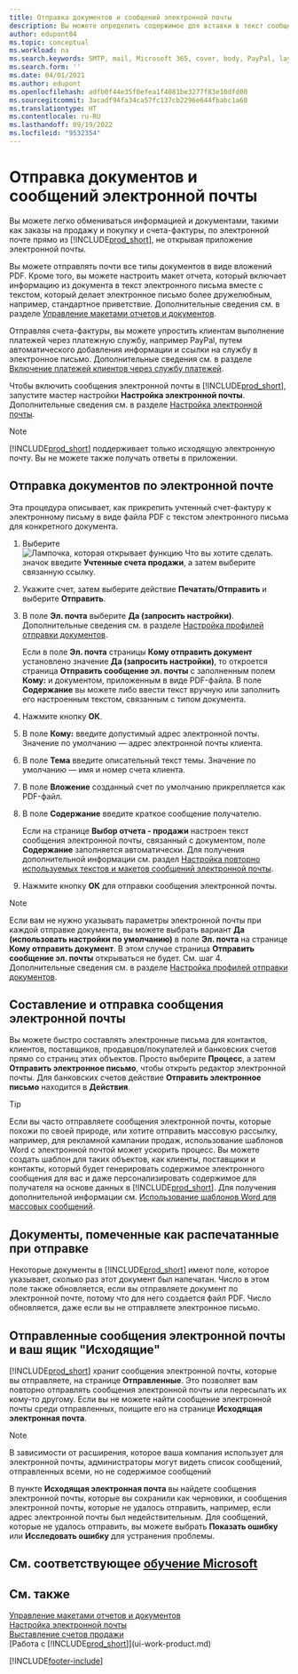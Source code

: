 ```yaml
---
title: Отправка документов и сообщений электронной почты
description: Вы можете определить содержимое для вставки в текст сообщения электронной, например ссылку на PayPal. Вы также можете вкладывать документы в сообщения электронной почты.
author: edupont04
ms.topic: conceptual
ms.workload: na
ms.search.keywords: SMTP, mail, Microsoft 365, cover, body, PayPal, layout
ms.search.form: ''
ms.date: 04/01/2021
ms.author: edupont
ms.openlocfilehash: adfb0f44e35f0efea1f4081be3277f83e10dfd00
ms.sourcegitcommit: 3acadf94fa34ca57fc137cb2296e644fbabc1a60
ms.translationtype: HT
ms.contentlocale: ru-RU
ms.lasthandoff: 09/19/2022
ms.locfileid: "9532354"
---
```

# <a name="send-documents-and-emails"></a>Отправка документов и сообщений электронной почты

Вы можете легко обмениваться информацией и документами, такими как заказы на продажу и покупку и счета-фактуры, по электронной почте прямо из [!INCLUDE[prod_short](includes/prod_short.md)], не открывая приложение электронной почты.  

Вы можете отправлять почти все типы документов в виде вложений PDF. Кроме того, вы можете настроить макет отчета, который включает информацию из документа в текст электронного письма вместе с текстом, который делает электронное письмо более дружелюбным, например, стандартное приветствие. Дополнительные сведения см. в разделе [Управление макетами отчетов и документов](ui-manage-report-layouts.md). <!--this topic does not mention how to set up a layout for email. Need to investigate.-->

Отправляя счета-фактуры, вы можете упростить клиентам выполнение платежей через платежную службу, например PayPal, путем автоматического добавления информации и ссылки на службу в электронное письмо. Дополнительные сведения см. в разделе [Включение платежей клиентов через службу платежей](sales-how-enable-payment-service-extensions.md).

Чтобы включить сообщения электронной почты в [!INCLUDE[prod_short](includes/prod_short.md)], запустите мастер настройки **Настройка электронной почты**. Дополнительные сведения см. в разделе [Настройка электронной почты](admin-how-setup-email.md).

> [!NOTE]
> [!INCLUDE[prod_short](includes/prod_short.md)] поддерживает только исходящую электронную почту. Вы не можете также получать ответы в приложении.

## <a name="to-send-documents-by-email"></a>Отправка документов по электронной почте

Эта процедура описывает, как прикрепить учтенный счет-фактуру к электронному письму в виде файла PDF с текстом электронного письма для конкретного документа. <!--update this-->

1. Выберите ![Лампочка, которая открывает функцию Что вы хотите сделать.](media/ui-search/search_small.png "Что вы хотите сделать") значок введите **Учтенные счета продажи**, а затем выберите связанную ссылку.
2. Укажите счет, затем выберите действие **Печатать/Отправить** и выберите **Отправить**.
3. В поле **Эл. почта** выберите **Да (запросить настройки)**. Дополнительные сведения см. в разделе [Настройка профилей отправки документов](sales-how-setup-document-send-profiles.md).
    
    Если в поле **Эл. почта** страницы **Кому отправить документ** установлено значение **Да (запросить настройки)**, то откроется страница **Отправить сообщение эл. почты** с заполненным полем **Кому:** и документом, приложенным в виде PDF-файла. В поле **Содержание** вы можете либо ввести текст вручную или заполнить его настроенным текстом, связанным с типом документа.

4. Нажмите кнопку **ОК**.
5. В поле **Кому:** введите допустимый адрес электронной почты. Значение по умолчанию — адрес электронной почты клиента.
6. В поле **Тема** введите описательный текст темы. Значение по умолчанию — имя и номер счета клиента.
7. В поле **Вложение** созданный счет по умолчанию прикрепляется как PDF-файл.
8. В поле **Содержание** введите краткое сообщение получателю.

    Если на странице **Выбор отчета - продажи** настроен текст сообщения электронной почты, связанный с документом, поле **Содержание** заполняется автоматически. Для получения дополнительной информации см. раздел [Настройка повторно используемых текстов и макетов сообщений электронной почты](admin-how-setup-email.md#set-up-reusable-email-texts-and-layouts).
9. Нажмите кнопку **ОК** для отправки сообщения электронной почты.

> [!NOTE]  
> Если вам не нужно указывать параметры электронной почты при каждой отправке документа, вы можете выбрать вариант **Да (использовать настройки по умолчанию)** в поле **Эл. почта** на странице **Кому отправить документ**. В этом случае страница **Отправить сообщение эл. почты** открываться не будет. См. шаг 4. Дополнительные сведения см. в разделе [Настройка профилей отправки документов](sales-how-setup-document-send-profiles.md).  

## <a name="to-compose-and-send-an-email"></a>Составление и отправка сообщения электронной почты
Вы можете быстро составлять электронные письма для контактов, клиентов, поставщиков, продавцов/покупателей и банковских счетов прямо со страниц этих объектов. Просто выберите **Процесс**, а затем **Отправить электронное письмо**, чтобы открыть редактор электронной почты. Для банковских счетов действие **Отправить электронное письмо** находится в **Действия**.

> [!TIP]
> Если вы часто отправляете сообщения электронной почты, которые похожи по своей природе, или хотите отправить массовую рассылку, например, для рекламной кампании продаж, использование шаблонов Word с электронной почтой может ускорить процесс. Вы можете создать шаблон для таких объектов, как клиенты, поставщики и контакты, который будет генерировать содержимое электронного сообщения для вас и даже персонализировать содержимое для получателя на основе данных в [!INCLUDE[prod_short](includes/prod_short.md)]. Для получения дополнительной информации см. [Использование шаблонов Word для массовых сообщений](ui-mail-merge.md).  

## <a name="documents-marked-as-printed-when-they-are-sent"></a>Документы, помеченные как распечатанные при отправке

Некоторые документы в [!INCLUDE[prod_short](includes/prod_short.md)] имеют поле, которое указывает, сколько раз этот документ был напечатан. Число в этом поле <!--"that field?" need a name...--> также обновляется, если вы отправляете документ по электронной почте, потому что для него создается файл PDF. Число обновляется, даже если вы не отправляете электронное письмо. <!--guessing this is because emails are technically reports, so the counter bumps up whenever someone creates an email. Need to verify.-->

## <a name="sent-emails-and-your-email-outbox"></a>Отправленные сообщения электронной почты и ваш ящик "Исходящие"

[!INCLUDE[prod_short](includes/prod_short.md)] хранит сообщения электронной почты, которые вы отправляете, на странице **Отправленные**. Это позволяет вам повторно отправлять сообщения электронной почты или пересылать их кому-то другому. Если вы не можете найти сообщение электронной почты среди отправленных, поищите его на странице **Исходящая электронная почта**. 

> [!NOTE]
> В зависимости от расширения, которое ваша компания использует для электронной почты, администраторы могут видеть список сообщений, отправленных всеми, но не содержимое сообщений

В пункте **Исходящая электронная почта** вы найдете сообщения электронной почты, которые вы сохранили как черновики, и сообщения электронной почты, которые не удалось отправить, например, если адрес электронной почты был недействительным. Для сообщений, которые не удалось отправить, вы можете выбрать **Показать ошибку** или **Исследовать ошибку** для устранения проблемы.  

## <a name="see-related-microsoft-training"></a>См. соответствующее [обучение Microsoft](/training/modules/set-up-email/)

## <a name="see-also"></a>См. также

[Управление макетами отчетов и документов](ui-manage-report-layouts.md)  
[Настройка электронной почты](admin-how-setup-email.md)  
[Выставление счетов продажи](sales-how-invoice-sales.md)  
[Работа с [!INCLUDE[prod_short](includes/prod_short.md)]](ui-work-product.md)


[!INCLUDE[footer-include](includes/footer-banner.md)]
